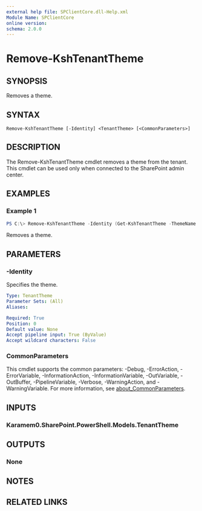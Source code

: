 ```yaml
---
external help file: SPClientCore.dll-Help.xml
Module Name: SPClientCore
online version:
schema: 2.0.0
---
```


# Remove-KshTenantTheme

## SYNOPSIS
Removes a theme.

## SYNTAX

```
Remove-KshTenantTheme [-Identity] <TenantTheme> [<CommonParameters>]
```

## DESCRIPTION
The Remove-KshTenantTheme cmdlet removes a theme from the tenant.
This cmdlet can be used only when connected to the SharePoint admin center.

## EXAMPLES

### Example 1
```powershell
PS C:\> Remove-KshTenantTheme -Identity (Get-KshTenantTheme -ThemeName 'Custom Theme')
```

Removes a theme.

## PARAMETERS

### -Identity
Specifies the theme.

```yaml
Type: TenantTheme
Parameter Sets: (All)
Aliases:

Required: True
Position: 0
Default value: None
Accept pipeline input: True (ByValue)
Accept wildcard characters: False
```

### CommonParameters
This cmdlet supports the common parameters: -Debug, -ErrorAction, -ErrorVariable, -InformationAction, -InformationVariable, -OutVariable, -OutBuffer, -PipelineVariable, -Verbose, -WarningAction, and -WarningVariable. For more information, see [about_CommonParameters](http://go.microsoft.com/fwlink/?LinkID=113216).

## INPUTS

### Karamem0.SharePoint.PowerShell.Models.TenantTheme

## OUTPUTS

### None

## NOTES

## RELATED LINKS
